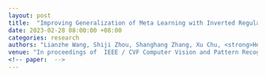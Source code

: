 ```yaml
---
layout: post
title:  "Improving Generalization of Meta Learning with Inverted Regularization at Inner-level"
date: 2023-02-28 08:00:00 +08:00
categories: research
authors: "Lianzhe Wang, Shiji Zhou, Shanghang Zhang, Xu Chu, <strong>Heng Chang</strong>, Wenwu Zhu"
venue: "In proceedings of  IEEE / CVF Computer Vision and Pattern Recognition Conference (<strong>CVPR</strong>)"
<!-- paper:  -->
---
```


